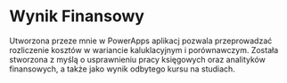 # Wynik Finansowy
Utworzona przeze mnie w PowerApps aplikacj pozwala przeprowadzać rozliczenie kosztów w wariancie kaluklacyjnym i porównawczym. Została stworzona z myślą o usprawnieniu pracy księgowych oraz analityków finansowych, a także jako wynik odbytego kursu na studiach.

